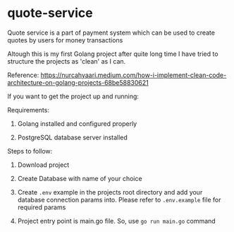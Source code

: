 # quote-service

Quote service is a part of payment system which can be used to create quotes by users for money transactions

Altough this is my first Golang project after quite long time I have tried to structure the projects as 'clean' as I can.

Reference: <https://nurcahyaari.medium.com/how-i-implement-clean-code-architecture-on-golang-projects-68be58830621>

If you want to get the project up and running:

Requirements:

1) Golang installed and configured properly

2) PostgreSQL database server installed

Steps to follow:

1) Download project

2) Create Database with name of your choice

3) Create `.env` example in the projects root directory and add your database connection params into. Please refer to `.env.example` file for required params

4) Project entry point is main.go file. So, use `go run main.go` command
